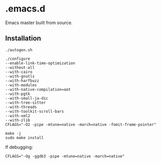 # .emacs.d

Emacs master built from source.

## Installation
``` shell
./autogen.sh

./configure
--enable-link-time-optimization
--without-all
--with-cairo
--with-gnutls
--with-harfbuzz
--with-modules
--with-native-compilation=aot
--with-pgtk
--with-small-ja-dic
--with-tree-sitter
--with-threads
--with-toolkit-scroll-bars
--with-xml2
--with-zlib
CFLAGS="-O2 -pipe -mtune=native -march=native -fomit-frame-pointer"

make -j
sudo make install
```

If debugging:
```
CFLAGS="-Og -ggdb3 -pipe -mtune=native -march=native"
```

